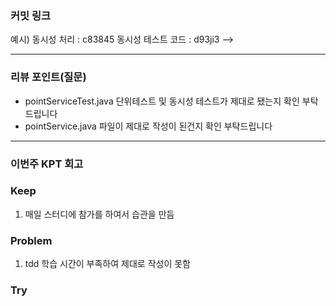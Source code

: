 ### **커밋 링크**

예시)
동시성 처리 : c83845
동시성 테스트 코드 : d93ji3
-->

---
### **리뷰 포인트(질문)**
- pointServiceTest.java 단위테스트 및 동시성 테스트가 제대로 됐는지 확인 부탁드립니다
- pointService.java 파일이 제대로 작성이 된건지 확인 부탁드립니다


---
### **이번주 KPT 회고**

### Keep
<!-- 유지해야 할 좋은 점 -->
1. 매일 스터디에 참가를 하여서 습관을 만듬 


### Problem
<!--개선이 필요한 점-->
1. tdd 학습 시간이 부족하여 제대로 작성이 못함 

### Try
<!-- 새롭게 시도할 점 --
1. 관련 내용 추가 학습